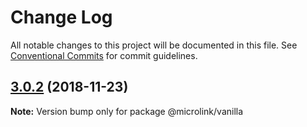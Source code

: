 # Change Log

All notable changes to this project will be documented in this file.
See [Conventional Commits](https://conventionalcommits.org) for commit guidelines.

## [3.0.2](http://github.com/microlinkhq/sdk/tree/master/packages/vanilla/compare/v3.0.1...v3.0.2) (2018-11-23)

**Note:** Version bump only for package @microlink/vanilla
